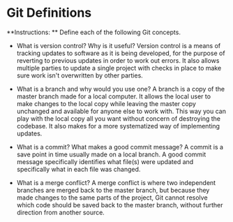 # Git Definitions

**Instructions: ** Define each of the following Git concepts.

* What is version control?  Why is it useful?
Version control is a means of tracking updates to software as it is being developed, for the purpose of reverting to previous updates in order to work out errors.  It also allows multiple parties to update a single project with checks in place to make sure work isn't overwritten by other parties.

* What is a branch and why would you use one?
A branch is a copy of the master branch made for a local computer.  It allows the local user to make changes to the local copy while leaving the master copy unchanged and available for anyone else to work with. This way you can play with the local copy all you want without concern of destroying the codebase.  It also makes for a more systematized way of implementing updates.

* What is a commit? What makes a good commit message?
A commit is a save point in time usually made on a local branch.  A good commit message specifically identifies what file(s) were updated and specifically what in each file was changed.

* What is a merge conflict?
A merge conflict is where two independent branches are merged back to the master branch, but because they made changes to the same parts of the project, Git cannot resolve which code should be saved back to the master branch, without further direction from another source.
